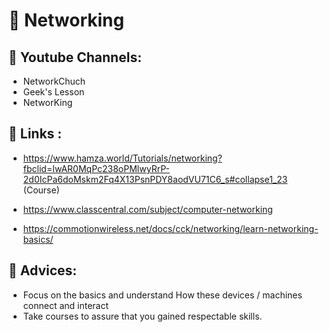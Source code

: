 # :satellite: Networking  <br />


## :movie_camera: Youtube Channels: <br />

* NetworkChuch 
* Geek's Lesson 
* NetworKing



## :pushpin:  Links : <br />

-  https://www.hamza.world/Tutorials/networking?fbclid=IwAR0MqPc238oPMlwyRrP-2d0IcPa6doMskm2Fq4X13PsnPDY8aodVU71C6_s#collapse1_23  (Course)

- https://www.classcentral.com/subject/computer-networking

- https://commotionwireless.net/docs/cck/networking/learn-networking-basics/

## :notebook: Advices: 
- Focus on the basics and understand How these devices / machines connect and interact 
- Take courses to assure that you gained respectable skills. 
